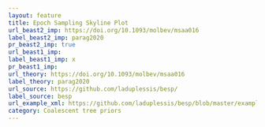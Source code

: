 ```yaml
---
layout: feature
title: Epoch Sampling Skyline Plot
url_beast2_imp: https://doi.org/10.1093/molbev/msaa016
label_beast2_imp: parag2020
pr_beast2_imp: true
url_beast1_imp:
label_beast1_imp: x
pr_beast1_imp:
url_theory: https://doi.org/10.1093/molbev/msaa016
label_theory: parag2020
url_source: https://github.com/laduplessis/besp/
label_source: besp
url_example_xml: https://github.com/laduplessis/besp/blob/master/examples/BSP/bison_bspold_mcpgamma.xml
category: Coalescent tree priors
---
```

